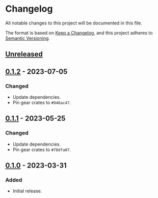 # Changelog
All notable changes to this project will be documented in this file.

The format is based on [Keep a Changelog](https://keepachangelog.com/en/1.0.0/),
and this project adheres to [Semantic Versioning](https://semver.org/spec/v2.0.0.html).

## [Unreleased]

## [0.1.2] - 2023-07-05
### Changed
- Update dependencies.
- Pin gear crates to `#946ac47`.

## [0.1.1] - 2023-05-25
### Changed
- Update dependencies.
- Pin gear crates to `#78dfa07`.

## [0.1.0] - 2023-03-31
### Added
- Initial release.

[Unreleased]: https://github.com/gear-dapps/dynamic-nft/compare/0.1.2...HEAD
[0.1.2]: https://github.com/gear-dapps/non-fungible-token/compare/0.1.1...0.1.2
[0.1.1]: https://github.com/gear-dapps/non-fungible-token/compare/0.1.0...0.1.1
[0.1.0]: https://github.com/gear-dapps/non-fungible-token/compare/cb56d90...0.1.0
